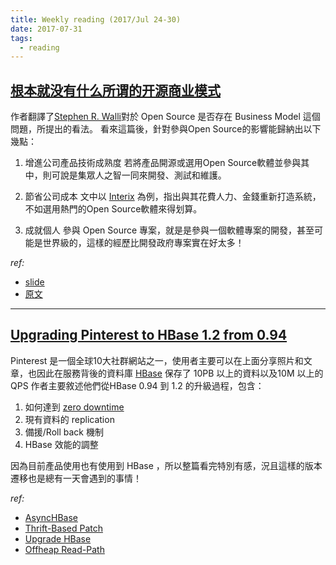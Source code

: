```yaml
---
title: Weekly reading (2017/Jul 24-30)
date: 2017-07-31
tags: 
  - reading
---
```


## [根本就没有什么所谓的开源商业模式](http://www.ocselected.org/posts/business_model/there_is_no_open_source_business_model/)

作者翻譯了[Stephen R. Walli](https://twitter.com/stephenrwalli)對於 Open Source 是否存在 Business Model 這個問題，所提出的看法。
看來這篇後，針對參與Open Source的影響能歸納出以下幾點：

 1. 增進公司產品技術成熟度
    若將產品開源或選用Open Source軟體並參與其中，則可說是集眾人之智一同來開發、測試和維護。

 2. 節省公司成本
    文中以 [Interix](https://en.wikipedia.org/wiki/Interix) 為例，指出與其花費人力、金錢重新打造系統，不如選用熱門的Open Source軟體來得划算。

 3. 成就個人
    參與 Open Source 專案，就是是參與一個軟體專案的開發，甚至可能是世界級的，這樣的經歷比開發政府專案實在好太多！

_ref:_

 * [slide](https://www.slideshare.net/LCChina/there-is-no-open-source-business-model)
 * [原文](https://medium.com/@stephenrwalli/there-is-no-open-source-business-model-cdc4cc20238)

----

## [Upgrading Pinterest to HBase 1.2 from 0.94](https://medium.com/@Pinterest_Engineering/upgrading-pinterest-to-hbase-1-2-from-0-94-e6e34c157783)

Pinterest 是一個全球10大社群網站之一，使用者主要可以在上面分享照片和文章，也因此在服務背後的資料庫 [HBase](http://hbase.apache.org/) 保存了 10PB 以上的資料以及10M 以上的 QPS
作者主要敘述他們從HBase 0.94 到 1.2 的升級過程，包含：

 1. 如何達到 [zero downtime](https://dzone.com/articles/zero-downtime-%E2%80%93-what-it-and)
 2. 現有資料的 replication
 3. 備援/Roll back 機制
 4. HBase 效能的調整

因為目前產品使用也有使用到 HBase ，所以整篇看完特別有感，況且這樣的版本遷移也是總有一天會遇到的事情！

_ref:_

 * [AsyncHBase](http://opentsdb.github.io/asynchbase/)
 * [Thrift-Based Patch](https://issues.apache.org/jira/browse/HBASE-12814)
 * [Upgrade HBase](http://hbase.apache.org/book.html#upgrade0.96)
 * [Offheap Read-Path](https://blogs.apache.org/hbase/entry/offheap-read-path-in-production)

